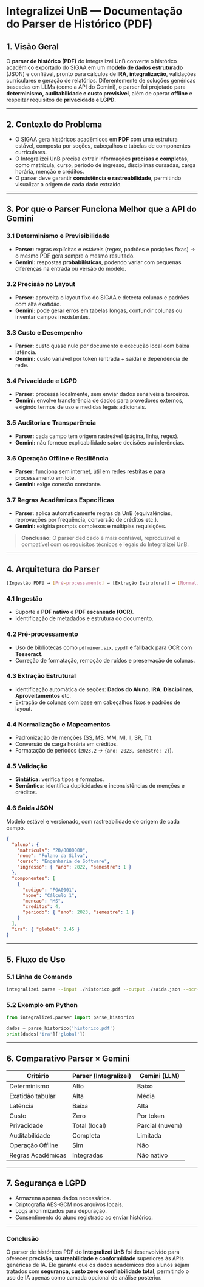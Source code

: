 # Integralizei UnB — Documentação do Parser de Histórico (PDF)

## 1. Visão Geral
O **parser de histórico (PDF)** do Integralizei UnB converte o histórico acadêmico exportado do SIGAA em um **modelo de dados estruturado** (JSON) e confiável, pronto para cálculos de **IRA**, **integralização**, validações curriculares e geração de relatórios. Diferentemente de soluções genéricas baseadas em LLMs (como a API do Gemini), o parser foi projetado para **determinismo, auditabilidade e custo previsível**, além de operar **offline** e respeitar requisitos de **privacidade e LGPD**.

---

## 2. Contexto do Problema
- O SIGAA gera históricos acadêmicos em **PDF** com uma estrutura estável, composta por seções, cabeçalhos e tabelas de componentes curriculares.
- O Integralizei UnB precisa extrair informações **precisas e completas**, como matrícula, curso, período de ingresso, disciplinas cursadas, carga horária, menção e créditos.
- O parser deve garantir **consistência e rastreabilidade**, permitindo visualizar a origem de cada dado extraído.

---

## 3. Por que o Parser Funciona Melhor que a API do Gemini

### 3.1 Determinismo e Previsibilidade
- **Parser:** regras explícitas e estáveis (regex, padrões e posições fixas) → o mesmo PDF gera sempre o mesmo resultado.
- **Gemini:** respostas **probabilísticas**, podendo variar com pequenas diferenças na entrada ou versão do modelo.

### 3.2 Precisão no Layout
- **Parser:** aproveita o layout fixo do SIGAA e detecta colunas e padrões com alta exatidão.
- **Gemini:** pode gerar erros em tabelas longas, confundir colunas ou inventar campos inexistentes.

### 3.3 Custo e Desempenho
- **Parser:** custo quase nulo por documento e execução local com baixa latência.
- **Gemini:** custo variável por token (entrada + saída) e dependência de rede.

### 3.4 Privacidade e LGPD
- **Parser:** processa localmente, sem enviar dados sensíveis a terceiros.
- **Gemini:** envolve transferência de dados para provedores externos, exigindo termos de uso e medidas legais adicionais.

### 3.5 Auditoria e Transparência
- **Parser:** cada campo tem origem rastreável (página, linha, regex).
- **Gemini:** não fornece explicabilidade sobre decisões ou inferências.

### 3.6 Operação Offline e Resiliência
- **Parser:** funciona sem internet, útil em redes restritas e para processamento em lote.
- **Gemini:** exige conexão constante.

### 3.7 Regras Acadêmicas Específicas
- **Parser:** aplica automaticamente regras da UnB (equivalências, reprovações por frequência, conversão de créditos etc.).
- **Gemini:** exigiria prompts complexos e múltiplas requisições.

> **Conclusão:** O parser dedicado é mais confiável, reproduzível e compatível com os requisitos técnicos e legais do Integralizei UnB.

---

## 4. Arquitetura do Parser

```bash
[Ingestão PDF] → [Pré-processamento] → [Extração Estrutural] → [Normalização] → [Validação] → [Geração JSON]
```

### 4.1 Ingestão
- Suporte a **PDF nativo** e **PDF escaneado (OCR)**.
- Identificação de metadados e estrutura do documento.

### 4.2 Pré-processamento
- Uso de bibliotecas como `pdfminer.six`, `pypdf` e fallback para OCR com **Tesseract**.
- Correção de formatação, remoção de ruídos e preservação de colunas.

### 4.3 Extração Estrutural
- Identificação automática de seções: **Dados do Aluno**, **IRA**, **Disciplinas**, **Aproveitamentos** etc.
- Extração de colunas com base em cabeçalhos fixos e padrões de layout.

### 4.4 Normalização e Mapeamentos
- Padronização de menções (SS, MS, MM, MI, II, SR, Tr).
- Conversão de carga horária em créditos.
- Formatação de períodos (`2023.2` → `{ano: 2023, semestre: 2}`).

### 4.5 Validação
- **Sintática:** verifica tipos e formatos.
- **Semântica:** identifica duplicidades e inconsistências de menções e créditos.

### 4.6 Saída JSON
Modelo estável e versionado, com rastreabilidade de origem de cada campo.

```json
{
  "aluno": {
    "matricula": "20/0000000",
    "nome": "Fulano da Silva",
    "curso": "Engenharia de Software",
    "ingresso": { "ano": 2022, "semestre": 1 }
  },
  "componentes": [
    {
      "codigo": "FGA0001",
      "nome": "Cálculo 1",
      "mencao": "MS",
      "creditos": 4,
      "periodo": { "ano": 2023, "semestre": 1 }
    }
  ],
  "ira": { "global": 3.45 }
}
```

---

## 5. Fluxo de Uso

### 5.1 Linha de Comando
```bash
integralizei parse --input ./historico.pdf --output ./saida.json --ocr-fallback
```

### 5.2 Exemplo em Python
```python
from integralizei.parser import parse_historico

dados = parse_historico('historico.pdf')
print(dados['ira']['global'])
```

---

## 6. Comparativo Parser × Gemini
| Critério | Parser (Integralizei) | Gemini (LLM) |
|-----------|----------------------|--------------|
| Determinismo | Alto | Baixo |
| Exatidão tabular | Alta | Média |
| Latência | Baixa | Alta |
| Custo | Zero | Por token |
| Privacidade | Total (local) | Parcial (nuvem) |
| Auditabilidade | Completa | Limitada |
| Operação Offline | Sim | Não |
| Regras Acadêmicas | Integradas | Não nativo |

---

## 7. Segurança e LGPD
- Armazena apenas dados necessários.
- Criptografia AES-GCM nos arquivos locais.
- Logs anonimizados para depuração.
- Consentimento do aluno registrado ao enviar histórico.

---

### Conclusão
O parser de históricos PDF do **Integralizei UnB** foi desenvolvido para oferecer **precisão, rastreabilidade e conformidade** superiores às APIs genéricas de IA. Ele garante que os dados acadêmicos dos alunos sejam tratados com **segurança, custo zero e confiabilidade total**, permitindo o uso de IA apenas como camada opcional de análise posterior.
